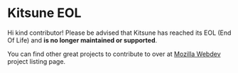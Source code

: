 Kitsune EOL
============


Hi kind contributor! Please be advised that Kitsune has reached its 
EOL (End Of Life) and **is no longer maintained or supported**.

You can find other great projects to contribute to over 
at [Mozilla Webdev](http://mozilla.github.io/webdev/) project listing page.
